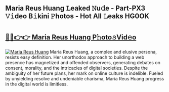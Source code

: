 ## Maria Reus Huang 𝙻eaked 𝙽u𝚍e - Part-PX3 𝚅𝚒deo B𝚒kini 𝙿hotos - Hot All 𝙻eaks HG0OK

# <h2><a href="http://ld3qm2.urlbe.top/?page=Maria+Reus+Huang">🔗🔗👉👉 Maria Reus Huang P𝚑oto𝚜Vid𝚎o</a></h2>

[![Maria Reus Huang](https://i.imgur.com/eBuTRDB.gif)](http://ld3qm2.urlbe.top/?page=Maria+Reus+Huang)
Maria Reus Huang, a complex and elusive persona, resists easy definition. Her unorthodox approach to building a web presence has magnetized and offended observers, generating debates on consent, morality, and the intricacies of digital societies. Despite the ambiguity of her future plans, her mark on online culture is indelible. Fueled by unyielding resolve and undeniable charisma, Maria Reus Huang progress in the digital world is limitless.
